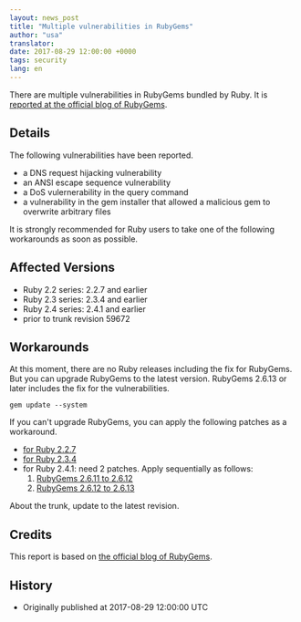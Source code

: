 ```yaml
---
layout: news_post
title: "Multiple vulnerabilities in RubyGems"
author: "usa"
translator:
date: 2017-08-29 12:00:00 +0000
tags: security
lang: en
---
```


There are multiple vulnerabilities in RubyGems bundled by Ruby.
It is [reported at the official blog of RubyGems](http://blog.rubygems.org/2017/08/27/2.6.13-released.html).

## Details

The following vulnerabilities have been reported.

* a DNS request hijacking vulnerability
* an ANSI escape sequence vulnerability
* a DoS vulernerability in the query command
* a vulnerability in the gem installer that allowed a malicious gem to overwrite arbitrary files

It is strongly recommended for Ruby users to take one of the following workarounds as soon as possible.

## Affected Versions

* Ruby 2.2 series: 2.2.7 and earlier 
* Ruby 2.3 series: 2.3.4 and earlier 
* Ruby 2.4 series: 2.4.1 and earlier 
* prior to trunk revision 59672

## Workarounds

At this moment, there are no Ruby releases including the fix for RubyGems.
But you can upgrade RubyGems to the latest version.
RubyGems 2.6.13 or later includes the fix for the vulnerabilities.


```
gem update --system
```

If you can't upgrade RubyGems, you can apply the following patches as a workaround.

* [for Ruby 2.2.7](https://bugs.ruby-lang.org/attachments/download/6690/rubygems-2613-ruby22.patch)
* [for Ruby 2.3.4](https://bugs.ruby-lang.org/attachments/download/6691/rubygems-2613-ruby23.patch)
* for Ruby 2.4.1: need 2 patches.  Apply sequentially as follows:
  1. [RubyGems 2.6.11 to 2.6.12](https://bugs.ruby-lang.org/attachments/download/6692/rubygems-2612-ruby24.patch)
  2. [RubyGems 2.6.12 to 2.6.13](https://bugs.ruby-lang.org/attachments/download/6693/rubygems-2613-ruby24.patch)

About the trunk, update to the latest revision.

## Credits

This report is based on [the official blog of RubyGems](http://blog.rubygems.org/2017/08/27/2.6.13-released.html).

## History

* Originally published at 2017-08-29 12:00:00 UTC
